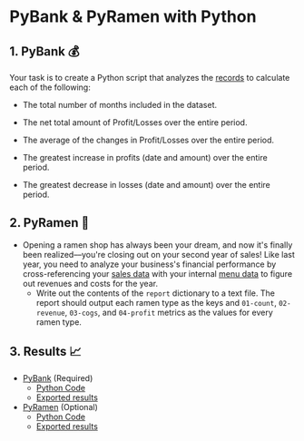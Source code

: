 # PyBank & PyRamen with Python

## 1. PyBank 💰

Your task is to create a Python script that analyzes the [records](/PyBank/DataFolder/budget_data.csv) to calculate each of the following:

* The total number of months included in the dataset.

* The net total amount of Profit/Losses over the entire period.

* The average of the changes in Profit/Losses over the entire period.

* The greatest increase in profits (date and amount) over the entire period.

* The greatest decrease in losses (date and amount) over the entire period.

## 2. PyRamen 🍜
* Opening a ramen shop has always been your dream, and now it's finally been realized––you're closing out on your second year of sales! Like last year, you need to analyze your business's financial performance by cross-referencing your [sales data](/PyRamen/Resources/sales_data.csv) with your internal [menu data](/PyRamen/Resources/menu_data.csv) to figure out revenues and costs for the year.
    * Write out the contents of the `report` dictionary to a text file. The report should output each ramen type as the keys and `01-count`, `02-revenue`, `03-cogs`, and `04-profit` metrics as the values for every ramen type.


## 3. Results 📈
* [PyBank](/PyBank/) (Required)
    * [Python Code](/PyBank/main.ipynb)
    * [Exported results](/Output/pybank_analysis.txt) 
* [PyRamen](/PyRamen/) (Optional)
    * [Python Code](/PyRamen/main.ipynb)
    * [Exported results](/PyRamen/Output/ramen_report.txt)

